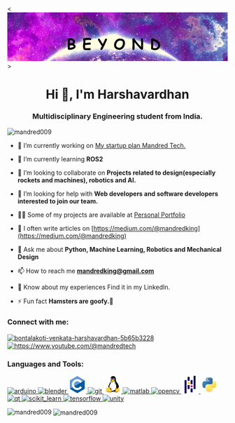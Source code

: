 <![Header](./pngtree-planet-nebula-banner-background-image_259525.jpg)>
<h1 align="center">Hi 👋, I'm Harshavardhan</h1>
<h3 align="center">Multidisciplinary Engineering student from India.</h3>

<p align="left"> <img src="https://komarev.com/ghpvc/?username=mandred009&label=Profile%20views&color=0e75b6&style=flat-square" alt="mandred009" /> </p>

- 🔭 I’m currently working on [My startup plan Mandred Tech.](https://github.com/Mandred-Tech)

- 🌱 I’m currently learning **ROS2**

- 👯 I’m looking to collaborate on **Projects related to design(especially rockets and machines), robotics and AI.**

- 🤝 I’m looking for help with **Web developers and software developers interested to join our team.**

- 👨‍💻 Some of my projects are available at [Personal Portfolio](https://mandred009.github.io/)

- 📝 I often write articles on [https://medium.com/@mandredking](https://medium.com/@mandredking)

- 💬 Ask me about **Python, Machine Learning, Robotics and Mechanical Design**

- 📫 How to reach me **mandredking@gmail.com**

- 📄 Know about my experiences Find it in my LinkedIn.

- ⚡ Fun fact **Hamsters are goofy.🤡**

<h3 align="left">Connect with me:</h3>
<p align="left">
<a href="https://linkedin.com/in/bontalakoti-venkata-harshavardhan-5b65b3228" target="blank"><img align="center" src="https://raw.githubusercontent.com/rahuldkjain/github-profile-readme-generator/master/src/images/icons/Social/linked-in-alt.svg" alt="bontalakoti-venkata-harshavardhan-5b65b3228" height="30" width="40" /></a>
<a href="https://www.youtube.com/@mandredtech" target="blank"><img align="center" src="https://raw.githubusercontent.com/rahuldkjain/github-profile-readme-generator/master/src/images/icons/Social/youtube.svg" alt="https://www.youtube.com/@mandredtech" height="30" width="40" /></a>
</p>

<h3 align="left">Languages and Tools:</h3>
<p align="left"> <a href="https://www.arduino.cc/" target="_blank" rel="noreferrer"> <img src="https://cdn.worldvectorlogo.com/logos/arduino-1.svg" alt="arduino" width="40" height="40"/> </a> <a href="https://www.blender.org/" target="_blank" rel="noreferrer"> <img src="https://download.blender.org/branding/community/blender_community_badge_white.svg" alt="blender" width="40" height="40"/> </a> <a href="https://www.cprogramming.com/" target="_blank" rel="noreferrer"> <img src="https://raw.githubusercontent.com/devicons/devicon/master/icons/c/c-original.svg" alt="c" width="40" height="40"/> </a> <a href="https://git-scm.com/" target="_blank" rel="noreferrer"> <img src="https://www.vectorlogo.zone/logos/git-scm/git-scm-icon.svg" alt="git" width="40" height="40"/> </a> <a href="https://www.linux.org/" target="_blank" rel="noreferrer"> <img src="https://raw.githubusercontent.com/devicons/devicon/master/icons/linux/linux-original.svg" alt="linux" width="40" height="40"/> </a> <a href="https://www.mathworks.com/" target="_blank" rel="noreferrer"> <img src="https://upload.wikimedia.org/wikipedia/commons/2/21/Matlab_Logo.png" alt="matlab" width="40" height="40"/> </a> <a href="https://opencv.org/" target="_blank" rel="noreferrer"> <img src="https://www.vectorlogo.zone/logos/opencv/opencv-icon.svg" alt="opencv" width="40" height="40"/> </a> <a href="https://pandas.pydata.org/" target="_blank" rel="noreferrer"> <img src="https://raw.githubusercontent.com/devicons/devicon/2ae2a900d2f041da66e950e4d48052658d850630/icons/pandas/pandas-original.svg" alt="pandas" width="40" height="40"/> </a> <a href="https://www.python.org" target="_blank" rel="noreferrer"> <img src="https://raw.githubusercontent.com/devicons/devicon/master/icons/python/python-original.svg" alt="python" width="40" height="40"/> </a> <a href="https://www.qt.io/" target="_blank" rel="noreferrer"> <img src="https://upload.wikimedia.org/wikipedia/commons/0/0b/Qt_logo_2016.svg" alt="qt" width="40" height="40"/> </a> <a href="https://scikit-learn.org/" target="_blank" rel="noreferrer"> <img src="https://upload.wikimedia.org/wikipedia/commons/0/05/Scikit_learn_logo_small.svg" alt="scikit_learn" width="40" height="40"/> </a> <a href="https://www.tensorflow.org" target="_blank" rel="noreferrer"> <img src="https://www.vectorlogo.zone/logos/tensorflow/tensorflow-icon.svg" alt="tensorflow" width="40" height="40"/> </a> <a href="https://unity.com/" target="_blank" rel="noreferrer"> <img src="https://www.vectorlogo.zone/logos/unity3d/unity3d-icon.svg" alt="unity" width="40" height="40"/> </a> </p>

<p><img align="left" src="https://github-readme-stats.vercel.app/api/top-langs?username=mandred009&show_icons=true&locale=en&layout=compact" alt="mandred009" /></p>

<p>&nbsp;<img align="center" src="https://github-readme-stats.vercel.app/api?username=mandred009&show_icons=true&theme=dark&locale=en" alt="mandred009" /></p>
